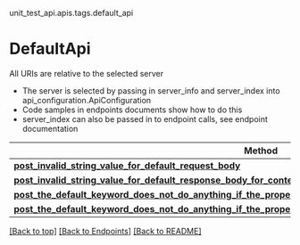 <a name="top"></a>
unit_test_api.apis.tags.default_api
# DefaultApi

All URIs are relative to the selected server
- The server is selected by passing in server_info and server_index into api_configuration.ApiConfiguration
- Code samples in endpoints documents show how to do this
- server_index can also be passed in to endpoint calls, see endpoint documentation

Method | Description
------ | -------------
[**post_invalid_string_value_for_default_request_body**](default_api/post_invalid_string_value_for_default_request_body.md) | 
[**post_invalid_string_value_for_default_response_body_for_content_types**](default_api/post_invalid_string_value_for_default_response_body_for_content_types.md) | 
[**post_the_default_keyword_does_not_do_anything_if_the_property_is_missing_request_body**](default_api/post_the_default_keyword_does_not_do_anything_if_the_property_is_missing_request_body.md) | 
[**post_the_default_keyword_does_not_do_anything_if_the_property_is_missing_response_body_for_content_types**](default_api/post_the_default_keyword_does_not_do_anything_if_the_property_is_missing_response_body_for_content_types.md) | 

[[Back to top]](#top) [[Back to Endpoints]](../../../README.md#Endpoints) [[Back to README]](../../../README.md)
